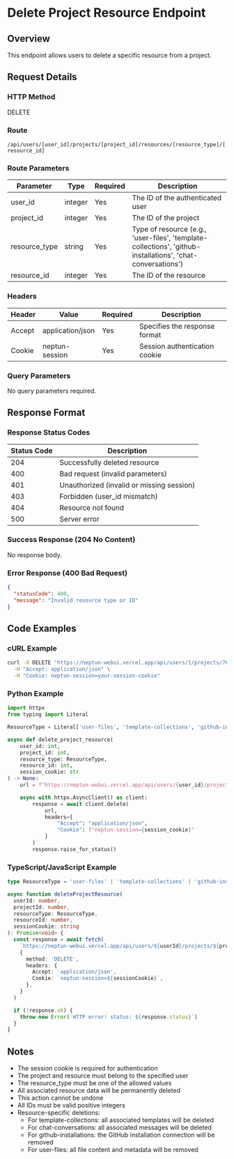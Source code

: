 # Delete Project Resource Endpoint

## Overview

This endpoint allows users to delete a specific resource from a project.

## Request Details

### HTTP Method

DELETE

### Route

`/api/users/[user_id]/projects/[project_id]/resources/[resource_type]/[resource_id]`

### Route Parameters

| Parameter     | Type    | Required | Description                                                                                                 |
| ------------- | ------- | -------- | ----------------------------------------------------------------------------------------------------------- |
| user_id       | integer | Yes      | The ID of the authenticated user                                                                            |
| project_id    | integer | Yes      | The ID of the project                                                                                       |
| resource_type | string  | Yes      | Type of resource (e.g., 'user-files', 'template-collections', 'github-installations', 'chat-conversations') |
| resource_id   | integer | Yes      | The ID of the resource                                                                                      |

### Headers

| Header | Value            | Required | Description                   |
| ------ | ---------------- | -------- | ----------------------------- |
| Accept | application/json | Yes      | Specifies the response format |
| Cookie | neptun-session   | Yes      | Session authentication cookie |

### Query Parameters

No query parameters required.

## Response Format

### Response Status Codes

| Status Code | Description                               |
| ----------- | ----------------------------------------- |
| 204         | Successfully deleted resource             |
| 400         | Bad request (invalid parameters)          |
| 401         | Unauthorized (invalid or missing session) |
| 403         | Forbidden (user_id mismatch)              |
| 404         | Resource not found                        |
| 500         | Server error                              |

### Success Response (204 No Content)

No response body.

### Error Response (400 Bad Request)

```json
{
  "statusCode": 400,
  "message": "Invalid resource type or ID"
}
```

## Code Examples

### cURL Example

```bash
curl -X DELETE "https://neptun-webui.vercel.app/api/users/1/projects/789/resources/user-files/123" \
  -H "Accept: application/json" \
  -H "Cookie: neptun-session=your-session-cookie"
```

### Python Example

```python
import httpx
from typing import Literal

ResourceType = Literal['user-files', 'template-collections', 'github-installations', 'chat-conversations']

async def delete_project_resource(
    user_id: int,
    project_id: int,
    resource_type: ResourceType,
    resource_id: int,
    session_cookie: str
) -> None:
    url = f"https://neptun-webui.vercel.app/api/users/{user_id}/projects/{project_id}/resources/{resource_type}/{resource_id}"

    async with httpx.AsyncClient() as client:
        response = await client.delete(
            url,
            headers={
                "Accept": "application/json",
                "Cookie": f"neptun-session={session_cookie}"
            }
        )
        response.raise_for_status()
```

### TypeScript/JavaScript Example

```typescript
type ResourceType = 'user-files' | 'template-collections' | 'github-installations' | 'chat-conversations'

async function deleteProjectResource(
  userId: number,
  projectId: number,
  resourceType: ResourceType,
  resourceId: number,
  sessionCookie: string
): Promise<void> {
  const response = await fetch(
    `https://neptun-webui.vercel.app/api/users/${userId}/projects/${projectId}/resources/${resourceType}/${resourceId}`,
    {
      method: 'DELETE',
      headers: {
        Accept: 'application/json',
        Cookie: `neptun-session=${sessionCookie}`,
      },
    }
  )

  if (!response.ok) {
    throw new Error(`HTTP error! status: ${response.status}`)
  }
}
```

## Notes

- The session cookie is required for authentication
- The project and resource must belong to the specified user
- The resource_type must be one of the allowed values
- All associated resource data will be permanently deleted
- This action cannot be undone
- All IDs must be valid positive integers
- Resource-specific deletions:
  - For template-collections: all associated templates will be deleted
  - For chat-conversations: all associated messages will be deleted
  - For github-installations: the GitHub installation connection will be removed
  - For user-files: all file content and metadata will be removed
